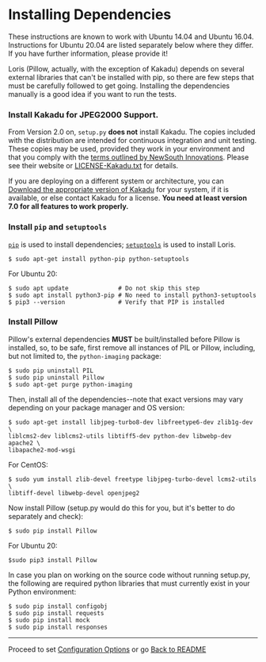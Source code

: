 Installing Dependencies
=======================

These instructions are known to work with Ubuntu 14.04 and Ubuntu 16.04. Instructions for Ubuntu 20.04 are listed separately below where they differ. If you have further information, please provide it!

Loris (Pillow, actually, with the exception of Kakadu) depends on several external libraries that can't be installed with pip, so there are few steps that must be carefully followed to get going. Installing the dependencies manually is a good idea if you want to run the tests.

### Install Kakadu for JPEG2000 Support.

From Version 2.0 on, `setup.py` __does not__ install Kakadu. The copies included with the distribution are intended for continuous integration and unit testing. These copies may be used, provided they work in your environment and that you comply with the [terms outlined by NewSouth Innovations](http://www.kakadusoftware.com/index.php?option=com_content&task=view&id=26&Itemid=22). Please see their website or [LICENSE-Kakadu.txt](https://github.com/pulibrary/loris/blob/development/LICENSE-Kakadu.txt) for details.

If you are deploying on a different system or architecture, you can [Download the appropriate version of Kakadu](http://goo.gl/owJN8) for your system, if it is available, or else contact Kakadu for a license. **You need at least version 7.0 for all features to work properly.**

### Install `pip` and `setuptools`

[`pip`](https://pip.pypa.io/en/latest/index.html) is used to install dependencies; [`setuptools`](https://pypi.python.org/pypi/setuptools) is used to install Loris.

    $ sudo apt-get install python-pip python-setuptools

For Ubuntu 20:

    $ sudo apt update              # Do not skip this step
    $ sudo apt install python3-pip # No need to install python3-setuptools
    $ pip3 --version               # Verify that PIP is installed

### Install Pillow

Pillow's external dependencies __MUST__ be built/installed before Pillow is installed, so, to be safe, first remove all instances of PIL or Pillow, including, but not limited to, the `python-imaging` package:

    $ sudo pip uninstall PIL
    $ sudo pip uninstall Pillow
    $ sudo apt-get purge python-imaging

Then, install all of the dependencies--note that exact versions may vary depending on your package manager and OS version:

    $ sudo apt-get install libjpeg-turbo8-dev libfreetype6-dev zlib1g-dev \
    liblcms2-dev liblcms2-utils libtiff5-dev python-dev libwebp-dev apache2 \
    libapache2-mod-wsgi

For CentOS:

    $ sudo yum install zlib-devel freetype libjpeg-turbo-devel lcms2-utils \ 
    libtiff-devel libwebp-devel openjpeg2

Now install Pillow (setup.py would do this for you, but it's better to do separately and check):

    $ sudo pip install Pillow

For Ubuntu 20:
    
    $sudo pip3 install Pillow

In case you plan on working on the source code without running setup.py, the following are required python libraries that must currently exist in your Python environment:

    $ sudo pip install configobj
    $ sudo pip install requests
    $ sudo pip install mock
    $ sudo pip install responses


* * *

Proceed to set [Configuration Options](configuration.md) or go [Back to README](../README.md)
